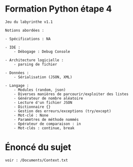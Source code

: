# Formation Python étape 4

    Jeu du labyrinthe v1.1

    Notions abordées :

    - Spécifications : NA

    - IDE : 
        - Débogage : Debug Console

    - Architecture logicielle :
        - parsing de fichier

    - Données :
        - Sérialisation (JSON, XML)

    - Langage :
        - Modules (random, json)
        - Diverses manières de parcourir/exploiter des listes
        - Générateur de nombre aléatoire
        - Lecture d'un fichier JSON
        - Dictionnaire {}
        - Gestion des erreurs/exceptions (try/except)
        - Mot-clé : None
        - Paramètres de méthode nommés
        - Opérateur de comparaison : in
        - Mot-clés : continue, break

# Énoncé du sujet

    voir : /Documents/Context.txt
